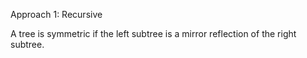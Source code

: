 Approach 1: Recursive

A tree is symmetric if the left subtree is a mirror reflection of the right subtree.